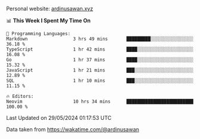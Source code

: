Personal website: [ardinusawan.xyz](https://ardinusawan.xyz)

<!--START_SECTION:waka-->
📊 **This Week I Spent My Time On** 

```text
💬 Programming Languages: 
Markdown                 3 hrs 49 mins       █████████░░░░░░░░░░░░░░░░   36.18 % 
TypeScript               1 hr 42 mins        ████░░░░░░░░░░░░░░░░░░░░░   16.08 % 
Go                       1 hr 37 mins        ████░░░░░░░░░░░░░░░░░░░░░   15.32 % 
JavaScript               1 hr 21 mins        ███░░░░░░░░░░░░░░░░░░░░░░   12.89 % 
SQL                      1 hr 10 mins        ███░░░░░░░░░░░░░░░░░░░░░░   11.15 % 

🔥 Editors: 
Neovim                   10 hrs 34 mins      █████████████████████████   100.00 % 
```


 Last Updated on 29/05/2024 01:17:53 UTC
<!--END_SECTION:waka-->
Data taken from https://wakatime.com/@ardinusawan
